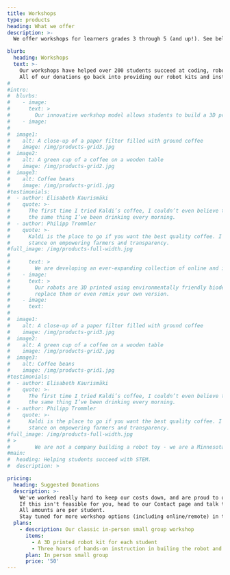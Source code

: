 ```yaml
---
title: Workshops
type: products
heading: What we offer
description: >-
  We offer workshops for learners grades 3 through 5 (and up!). See below for more information.

blurb:
  heading: Workshops
  text: >-
    Our workshops have helped over 200 students succeed at coding, robotics, and engineering.   
    All of our donations go back into providing our robot kits and instructional materials as cheaply as possible, and we rely on grants to cover our operational costs.
#
#intro:
#  blurbs:
#    - image: 
#      text: >
#        Our innovative workshop model allows students to build a 3D printed robot, learn to code #in Python, and then learn how to code the robot they built - and they get to keep the robot at #the end!
#    - image:     
#
#  image1:
#    alt: A close-up of a paper filter filled with ground coffee
#    image: /img/products-grid3.jpg
#  image2:
#    alt: A green cup of a coffee on a wooden table
#    image: /img/products-grid2.jpg
#  image3:
#    alt: Coffee beans
#    image: /img/products-grid1.jpg
#testimonials:
#  - author: Elisabeth Kaurismäki
#    quote: >-
#      The first time I tried Kaldi’s coffee, I couldn’t even believe that was
#      the same thing I’ve been drinking every morning.
#  - author: Philipp Trommler
#    quote: >-
#      Kaldi is the place to go if you want the best quality coffee. I love their
#      stance on empowering farmers and transparency.
#full_image: /img/products-full-width.jpg
#
#      text: >
#        We are developing an ever-expanding collection of online and interactive workshop #content so we can work with distance learning/remote students. We combine workshop content from #several different media (interactive coding, hands-on building, online video and games, and even #comic books!) to engage as many learners as possible.
#    - image: 
#      text: >
#        Our robots are 3D printed using environmentally friendly biodegradable PLA plastic made #from corn starch, not fossil fuels. The plastic can be recycled at the end of its life, and all #of our designs are freely available online (see our Resources page), so you can 
#        replace them or even remix your own version.
#    - image:
#      text:    
#
#  image1:
#    alt: A close-up of a paper filter filled with ground coffee
#    image: /img/products-grid3.jpg
#  image2:
#    alt: A green cup of a coffee on a wooden table
#    image: /img/products-grid2.jpg
#  image3:
#    alt: Coffee beans
#    image: /img/products-grid1.jpg
#testimonials:
#  - author: Elisabeth Kaurismäki
#    quote: >-
#      The first time I tried Kaldi’s coffee, I couldn’t even believe that was
#      the same thing I’ve been drinking every morning.
#  - author: Philipp Trommler
#    quote: >-
#      Kaldi is the place to go if you want the best quality coffee. I love their
#      stance on empowering farmers and transparency.
#full_image: /img/products-full-width.jpg
# >
#        We are not a company building a robot toy - we are a Minnesota based 501(c)(3) education #non-profit. We partner with many different organizations, and will come to you to offer our #workshop at very low cost. 
#main:
#  heading: Helping students succeed with STEM.
#  description: >

pricing:
  heading: Suggested Donations
  description: >-
    We've worked really hard to keep our costs down, and are proud to offer our 3 hour in person workshop, which includes the robot kit, for a low suggested donation per student. 
    If this isn't feasible for you, head to our Contact page and talk to us about it. We can probably work something out! 
    All amounts are per student. 
    Stay tuned for more workshop options (including online/remote) in the near future!
  plans:
    - description: Our classic in-person small group workshop
      items:
        - A 3D printed robot kit for each student
        - Three hours of hands-on instruction in builing the robot and coding in Python
      plan: In person small group
      price: '50'
---
```



